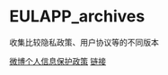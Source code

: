 # EULAPP_archives
收集比较隐私政策、用户协议等的不同版本



<a href="weibo/weibo%20privacy%20policy.txt">微博个人信息保护政策</a> [链接](https://m.weibo.cn/c/privacy)
